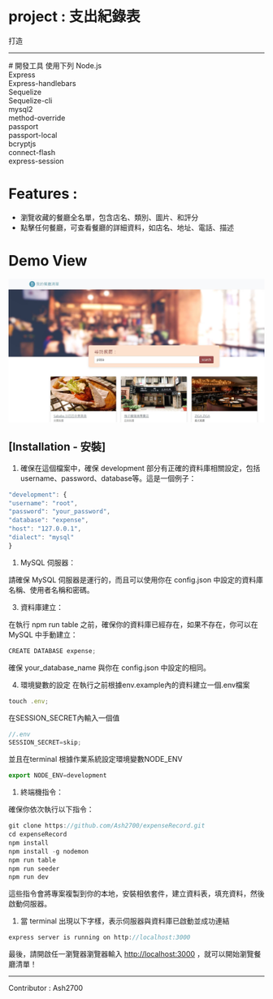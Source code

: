 # project : 支出紀錄表

打造
<hr>
# 開發工具
    使用下列
    Node.js </br>
    Express</br>
    Express-handlebars</br>
    Sequelize</br>
    Sequelize-cli</br>
    mysql2</br>
    method-override</br>
    passport</br>
    passport-local</br>
    bcryptjs</br>
    connect-flash</br>
    express-session</br>

# Features : 
  <ul>
    <li>瀏覽收藏的餐廳全名單，包含店名、類別、圖片、和評分</li>
    <li>點擊任何餐廳，可查看餐廳的詳細資料，如店名、地址、電話、描述</li>
    
  </ul>
  
# Demo View

![image](https://github.com/Ash2700/Restaurant-List/blob/668a932627bb8906ca7ec4df7d88f470e17c57d3/demo_jp/%E9%A4%90%E5%BB%B3%E6%B8%85%E5%96%AE%E6%93%B7%E5%8F%961.JPG)


  ## [Installation - 安裝]

1. 確保在這個檔案中，確保 development 部分有正確的資料庫相關設定，包括 username、password、database等。這是一個例子：
  ```jsx
  "development": {
  "username": "root",
  "password": "your_password",
  "database": "expense",
  "host": "127.0.0.1",
  "dialect": "mysql"
}
  ```
  
1. MySQL 伺服器：

請確保 MySQL 伺服器是運行的，而且可以使用你在 config.json 中設定的資料庫名稱、使用者名稱和密碼。


3. 資料庫建立：

在執行 npm run table 之前，確保你的資料庫已經存在，如果不存在，你可以在 MySQL 中手動建立：

```jsx
CREATE DATABASE expense;
```
確保 your_database_name 與你在 config.json 中設定的相同。

4. 環境變數的設定
在執行之前根據env.example內的資料建立一個.env檔案
```jsx
touch .env;
```
在SESSION_SECRET內輸入一個值

```jsx
//.env
SESSION_SECRET=skip;
```
並且在terminal 根據作業系統設定環境變數NODE_ENV

```jsx
export NODE_ENV=development
```

1. 終端機指令：

確保你依次執行以下指令：
```jsx
git clone https://github.com/Ash2700/expenseRecord.git
cd expenseRecord
npm install 
npm install -g nodemon 
npm run table
npm run seeder
npm run dev

```
這些指令會將專案複製到你的本地，安裝相依套件，建立資料表，填充資料，然後啟動伺服器。

1. 當 terminal 出現以下字樣，表示伺服器與資料庫已啟動並成功連結
   
```jsx
express server is running on http://localhost:3000
```
最後，請開啟任一瀏覽器瀏覽器輸入 [http://localhost:3000](http://localhost:3000) ，就可以開始瀏覽餐廳清單！



<hr>
Contributor : Ash2700
